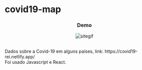 # covid19-map
<h3><p align="center">Demo</p></h3>
<p align="center"><img src="https://media.giphy.com/media/jY5tbSuz3VMVw3RUJH/giphy.gif" alt="sitegif"></p>
<br>
Dados sobre a Covid-19 em alguns países, link: https://covid19-rei.netlify.app/
<br>
Foi usado Javascript e React.
